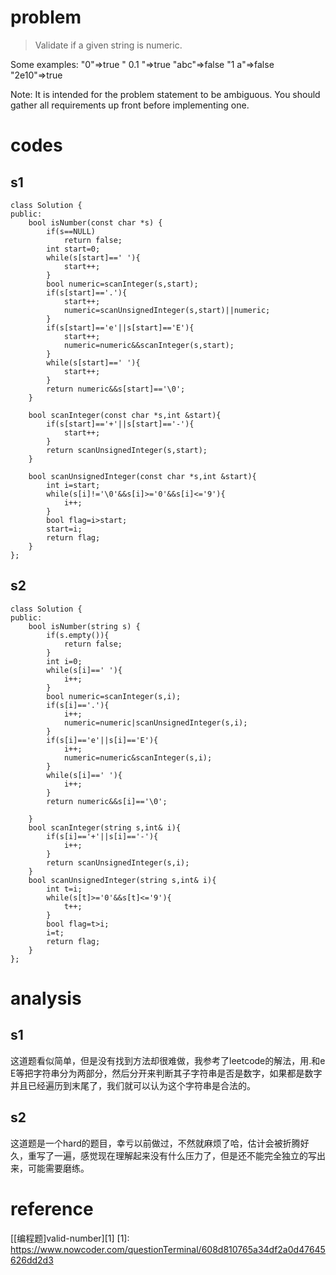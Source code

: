 # problem
>Validate if a given string is numeric.

Some examples:
"0"=>true
" 0.1 "=>true
"abc"=>false
"1 a"=>false
"2e10"=>true

Note: It is intended for the problem statement to be ambiguous. You should gather all requirements up front before implementing one.

# codes

## s1
```
class Solution {
public:
    bool isNumber(const char *s) {
        if(s==NULL)
            return false;
        int start=0;
        while(s[start]==' '){
            start++;
        }
        bool numeric=scanInteger(s,start);
        if(s[start]=='.'){
            start++;
            numeric=scanUnsignedInteger(s,start)||numeric;
        }
        if(s[start]=='e'||s[start]=='E'){
            start++;
            numeric=numeric&&scanInteger(s,start);
        }
        while(s[start]==' '){
            start++;
        }
        return numeric&&s[start]=='\0';
    }
    
    bool scanInteger(const char *s,int &start){
        if(s[start]=='+'||s[start]=='-'){
            start++;
        }
        return scanUnsignedInteger(s,start);
    }
    
    bool scanUnsignedInteger(const char *s,int &start){
        int i=start;
        while(s[i]!='\0'&&s[i]>='0'&&s[i]<='9'){
            i++;
        }
        bool flag=i>start;
        start=i;
        return flag;
    }
};

```
## s2
```
class Solution {
public:
    bool isNumber(string s) {
        if(s.empty()){
            return false;
        }
        int i=0;
        while(s[i]==' '){
            i++;
        }
        bool numeric=scanInteger(s,i);
        if(s[i]=='.'){
            i++;
            numeric=numeric|scanUnsignedInteger(s,i);
        }
        if(s[i]=='e'||s[i]=='E'){
            i++;
            numeric=numeric&scanInteger(s,i);
        }
        while(s[i]==' '){
            i++;
        }
        return numeric&&s[i]=='\0';
        
    }
    bool scanInteger(string s,int& i){
        if(s[i]=='+'||s[i]=='-'){
            i++;
        }
        return scanUnsignedInteger(s,i);
    }
    bool scanUnsignedInteger(string s,int& i){
        int t=i;
        while(s[t]>='0'&&s[t]<='9'){
            t++;
        }
        bool flag=t>i;
        i=t;
        return flag;
    }
};
```

# analysis
## s1
这道题看似简单，但是没有找到方法却很难做，我参考了leetcode的解法，用.和e E等把字符串分为两部分，然后分开来判断其子字符串是否是数字，如果都是数字并且已经遍历到末尾了，我们就可以认为这个字符串是合法的。

## s2
这道题是一个hard的题目，幸亏以前做过，不然就麻烦了哈，估计会被折腾好久，重写了一遍，感觉现在理解起来没有什么压力了，但是还不能完全独立的写出来，可能需要磨练。

# reference
[[编程题]valid-number][1]
[1]: https://www.nowcoder.com/questionTerminal/608d810765a34df2a0d47645626dd2d3